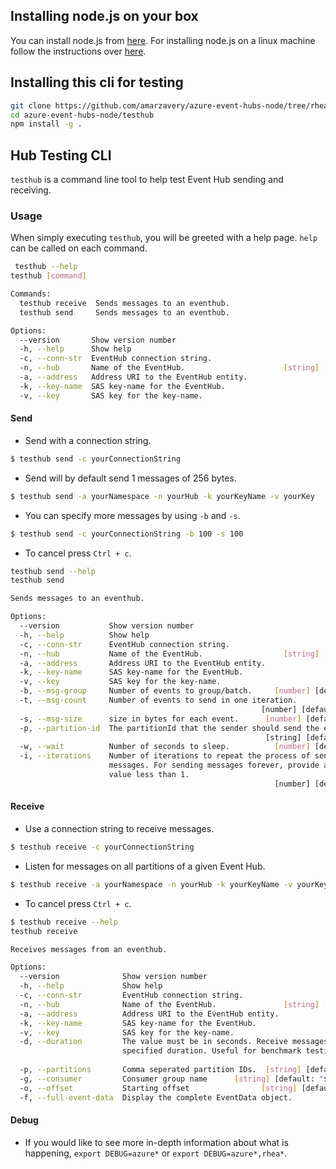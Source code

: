 ## Installing node.js on your box
You can install node.js from [here](https://nodejs.org/en/). For installing node.js on a linux machine follow the instructions over [here](https://nodejs.org/en/download/package-manager/).

## Installing this cli for testing
```bash
git clone https://github.com/amarzavery/azure-event-hubs-node/tree/rhea
cd azure-event-hubs-node/testhub
npm install -g .
```

## Hub Testing CLI
`testhub` is a command line tool to help test Event Hub sending and receiving.

### Usage
When simply executing `testhub`, you will be greeted with a help page. `help` can be called on each command.
```bash
 testhub --help
testhub [command]

Commands:
  testhub receive  Sends messages to an eventhub.
  testhub send     Sends messages to an eventhub.

Options:
  --version       Show version number                                  [boolean]
  -h, --help      Show help                                            [boolean]
  -c, --conn-str  EventHub connection string.                           [string]
  -n, --hub       Name of the EventHub.                      [string] [required]
  -a, --address   Address URI to the EventHub entity.                   [string]
  -k, --key-name  SAS key-name for the EventHub.                        [string]
  -v, --key       SAS key for the key-name.                             [string]
```

#### Send
- Send with a connection string.
```bash
$ testhub send -c yourConnectionString
```
- Send will by default send 1 messages of 256 bytes.
```bash
$ testhub send -a yourNamespace -n yourHub -k yourKeyName -v yourKey
```
- You can specify more messages by using `-b` and `-s`.
```bash
$ testhub send -c yourConnectionString -b 100 -s 100
```
- To cancel press `Ctrl + c`.

```bash
testhub send --help
testhub send

Sends messages to an eventhub.

Options:
  --version           Show version number                              [boolean]
  -h, --help          Show help                                        [boolean]
  -c, --conn-str      EventHub connection string.                       [string]
  -n, --hub           Name of the EventHub.                  [string] [required]
  -a, --address       Address URI to the EventHub entity.               [string]
  -k, --key-name      SAS key-name for the EventHub.                    [string]
  -v, --key           SAS key for the key-name.                         [string]
  -b, --msg-group     Number of events to group/batch.     [number] [default: 1]
  -t, --msg-count     Number of events to send in one iteration.
                                                        [number] [default: 1000]
  -s, --msg-size      size in bytes for each event.      [number] [default: 256]
  -p, --partition-id  The partitionId that the sender should send the event to.
                                                         [string] [default: "0"]
  -w, --wait          Number of seconds to sleep.          [number] [default: 0]
  -i, --iterations    Number of iterations to repeat the process of sending
                      messages. For sending messages forever, provide a
                      value less than 1.
                                                           [number] [default: 1]
```

#### Receive
- Use a connection string to receive messages.
```bash
$ testhub receive -c yourConnectionString
```
- Listen for messages on all partitions of a given Event Hub.
```bash
$ testhub receive -a yourNamespace -n yourHub -k yourKeyName -v yourKey
```
- To cancel press `Ctrl + c`.

```bash
$ testhub receive --help
testhub receive

Receives messages from an eventhub.

Options:
  --version              Show version number                           [boolean]
  -h, --help             Show help                                     [boolean]
  -c, --conn-str         EventHub connection string.                    [string]
  -n, --hub              Name of the EventHub.               [string] [required]
  -a, --address          Address URI to the EventHub entity.            [string]
  -k, --key-name         SAS key-name for the EventHub.                 [string]
  -v, --key              SAS key for the key-name.                      [string]
  -d, --duration         The value must be in seconds. Receive messages for the
                         specified duration. Useful for benchmark testing.
                                                                        [number]
  -p, --partitions       Comma seperated partition IDs.  [string] [default: "0"]
  -g, --consumer         Consumer group name      [string] [default: "$default"]
  -o, --offset           Starting offset                [string] [default: "-1"]
  -f, --full-event-data  Display the complete EventData object.
```

#### Debug
- If you would like to see more in-depth information about what is happening, `export DEBUG=azure*` or `export DEBUG=azure*,rhea*`.
